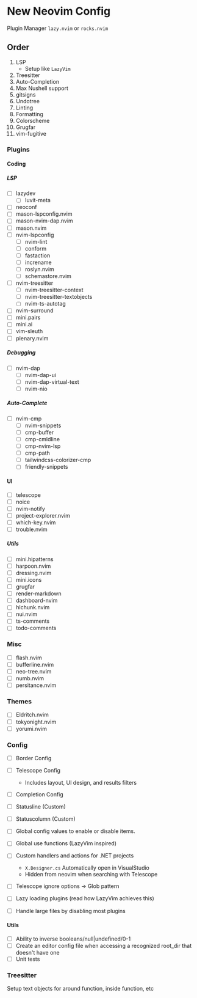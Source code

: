 # New Neovim Config

Plugin Manager
`lazy.nvim` or `rocks.nvim`

## Order

1. LSP
   - Setup like `LazyVim`
2. Treesitter
3. Auto-Completion
4. Max Nushell support
5. gitsigns
6. Undotree
7. Linting
8. Formatting
9. Colorscheme
10. Grugfar
11. vim-fugitive

### Plugins

#### Coding

##### LSP

- [ ] lazydev
  - [ ] luvit-meta
- [ ] neoconf
- [ ] mason-lspconfig.nvim
- [ ] mason-nvim-dap.nvim
- [ ] mason.nvim
- [ ] nvim-lspconfig
  - [ ] nvim-lint
  - [ ] conform
  - [ ] fastaction
  - [ ] increname
  - [ ] roslyn.nvim
  - [ ] schemastore.nvim
- [ ] nvim-treesitter
  - [ ] nvim-treesitter-context
  - [ ] nvim-treesitter-textobjects
  - [ ] nvim-ts-autotag
- [ ] nvim-surround
- [ ] mini.pairs
- [ ] mini.ai
- [ ] vim-sleuth
- [ ] plenary.nvim

##### Debugging

- [ ] nvim-dap
  - [ ] nvim-dap-ui
  - [ ] nvim-dap-virtual-text
  - [ ] nvim-nio

##### Auto-Complete

- [ ] nvim-cmp
  - [ ] nvim-snippets
  - [ ] cmp-buffer
  - [ ] cmp-cmldline
  - [ ] cmp-nvim-lsp
  - [ ] cmp-path
  - [ ] tailwindcss-colorizer-cmp
  - [ ] friendly-snippets

#### UI

- [ ] telescope
- [ ] noice
- [ ] nvim-notify
- [ ] project-explorer.nvim
- [ ] which-key.nvim
- [ ] trouble.nvim

##### Utils

- [ ] mini.hipatterns
- [ ] harpoon.nvim
- [ ] dressing.nvim
- [ ] mini.icons
- [ ] grugfar
- [ ] render-markdown
- [ ] dashboard-nvim
- [ ] hlchunk.nvim
- [ ] nui.nvim
- [ ] ts-comments
- [ ] todo-comments

### Misc

- [ ] flash.nvim
- [ ] bufferline.nvim
- [ ] neo-tree.nvim
- [ ] numb.nvim
- [ ] persitance.nvim

### Themes

- [ ] Eldritch.nvim
- [ ] tokyonight.nvim
- [ ] yorumi.nvim

### Config

- [ ] Border Config
- [ ] Telescope Config
  - Includes layout, UI design, and results filters
- [ ] Completion Config
- [ ] Statusline (Custom)
- [ ] Statuscolumn (Custom)

- [ ] Global config values to enable or disable items.
- [ ] Global use functions (LazyVim inspired)
- [ ] Custom handlers and actions for .NET projects
  - `X.Designer.cs` Automatically open in VisualStudio
  - Hidden from neovim when searching with Telescope
- [ ] Telescope ignore options -> Glob pattern
- [ ] Lazy loading plugins (read how LazyVim achieves this)
- [ ] Handle large files by disabling most plugins

#### Utils

- [ ] Ability to inverse booleans/null|undefined/0-1
- [ ] Create an editor config file when accessing a recognized root_dir that doesn't have one
- [ ] Unit tests

### Treesitter

Setup text objects for around function, inside function, etc
